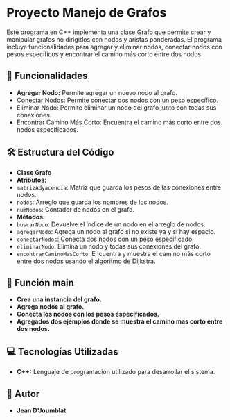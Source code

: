 # Proyecto Manejo de Grafos
Este programa en C++ implementa una clase Grafo que permite crear y manipular grafos no dirigidos con nodos y aristas ponderadas. El programa incluye funcionalidades para agregar y eliminar nodos, conectar nodos con pesos específicos y encontrar el camino más corto entre dos nodos.

## 📝 Funcionalidades 
- **Agregar Nodo:** Permite agregar un nuevo nodo al grafo.
- Conectar Nodos: Permite conectar dos nodos con un peso específico.
- Eliminar Nodo: Permite eliminar un nodo del grafo junto con todas sus conexiones.
- Encontrar Camino Más Corto: Encuentra el camino más corto entre dos nodos especificados.

## 🛠️ Estructura del Código 
- **Clase Grafo**
- **Atributos:**
- `matrizAdyacencia`: Matriz que guarda los pesos de las conexiones entre nodos.
- `nodos`: Arreglo que guarda los nombres de los nodos.
- `numNodos`: Contador de nodos en el grafo.
- **Métodos:**
- `buscarNodo`: Devuelve el índice de un nodo en el arreglo de nodos.
- `agregarNodo`: Agrega un nodo al grafo si no existe ya y si hay espacio.
- `conectarNodos`: Conecta dos nodos con un peso especificado.
- `eliminarNodo`: Elimina un nodo y todas sus conexiones del grafo.
- `encontrarCaminoMasCorto`: Encuentra y muestra el camino más corto entre dos nodos usando el algoritmo de Dijkstra.
## 📄 Función main
- **Crea una instancia del grafo.**
- **Agrega nodos al grafo.**
- **Conecta los nodos con los pesos especificados.**
- **Agregados dos ejemplos donde se muestra el camino mas corto entre dos nodos.**

## 💻 Tecnologías Utilizadas
- **C++:** Lenguaje de programación utilizado para desarrollar el sistema.

## 👥 Autor
- **Jean D'Joumblat**

